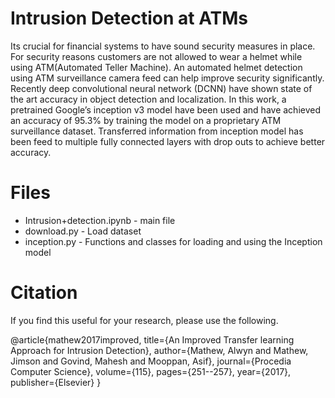 # Intrusion Detection at ATMs

Its crucial for financial systems to have sound security measures in place. For security reasons customers are not
allowed to wear a helmet while using ATM(Automated Teller Machine). An automated helmet detection using
ATM surveillance camera feed can help improve security significantly. Recently deep convolutional neural network
(DCNN) have shown state of the art accuracy in object detection and localization. In this work, a pretrained
Google’s inception v3 model have been used and have achieved an accuracy of 95.3% by training the model on a
proprietary ATM surveillance dataset. Transferred information from inception model has been feed to multiple fully
connected layers with drop outs to achieve better accuracy.

# Files

* Intrusion+detection.ipynb - main file
* download.py - Load dataset
* inception.py - Functions and classes for loading and using the Inception model

# Citation

If you find this useful for your research, please use the following.

@article{mathew2017improved,
  title={An Improved Transfer learning Approach for Intrusion Detection},
  author={Mathew, Alwyn and Mathew, Jimson and Govind, Mahesh and Mooppan, Asif},
  journal={Procedia Computer Science},
  volume={115},
  pages={251--257},
  year={2017},
  publisher={Elsevier}
}
